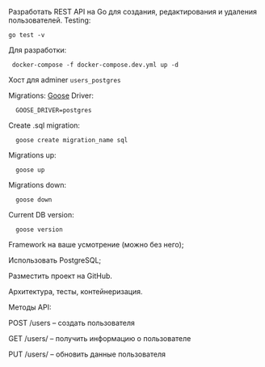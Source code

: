 Разработать REST API на Go для создания, редактирования и удаления пользователей.
Testing:

```go test -v```

Для разработки: 
```shell
 docker-compose -f docker-compose.dev.yml up -d
 ```
Хост для adminer `users_postgres`

Migrations:
[Goose](https://github.com/pressly/goose)
Driver:

```shell
  GOOSE_DRIVER=postgres
```

Create .sql migration:

```shell
  goose create migration_name sql
```

Migrations up:
```shell
  goose up
```
Migrations down:
```shell
  goose down
```

Current DB version:
```shell
  goose version
```

Framework на ваше усмотрение (можно без него);

Использовать PostgreSQL;

Разместить проект на GitHub.

Архитектура, тесты, контейнеризация.

Методы API:

POST /users – создать пользователя

GET /users/ – получить информацию о пользователе

PUT /users/ – обновить данные пользователя